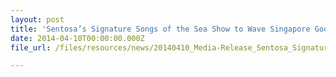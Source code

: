 ```yaml
---
layout: post
title: 'Sentosa’s Signature Songs of the Sea Show to Wave Singapore Goodbye'
date: 2014-04-10T00:00:00.000Z
file_url: /files/resources/news/20140410_Media-Release_Sentosa_Signature_Songs_of_the_Sea_Show_to_Wave_Singapore_Goodbye.pdf

---
```


